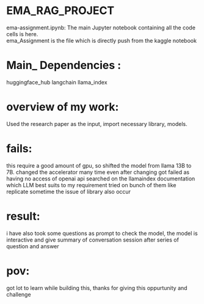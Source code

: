 # EMA_RAG_PROJECT

ema-assignment.ipynb: The main Jupyter notebook containing all the code cells is here.
<br>
ema_Assignment is the file which is directly push from the kaggle notebook

# Main_ Dependencies : 
huggingface_hub
langchain
llama_index

# overview of my work:
Used the research paper as the input, import necessary library, models. 

# fails:
this require a good amount of gpu, so shifted the model from llama 13B to 7B.
changed the accelerator many time even after changing got failed
as having no access of openai api searched on the llamaindex documentation which LLM best suits to my requirement tried on bunch of them like replicate
sometime the issue of library also occur 

# result: 
i have also took some questions as prompt to check the model, the model is interactive and give  summary of conversation session after  series of question and answer

# pov:
got lot to learn while building this, thanks for giving this oppurtunity and challenge
